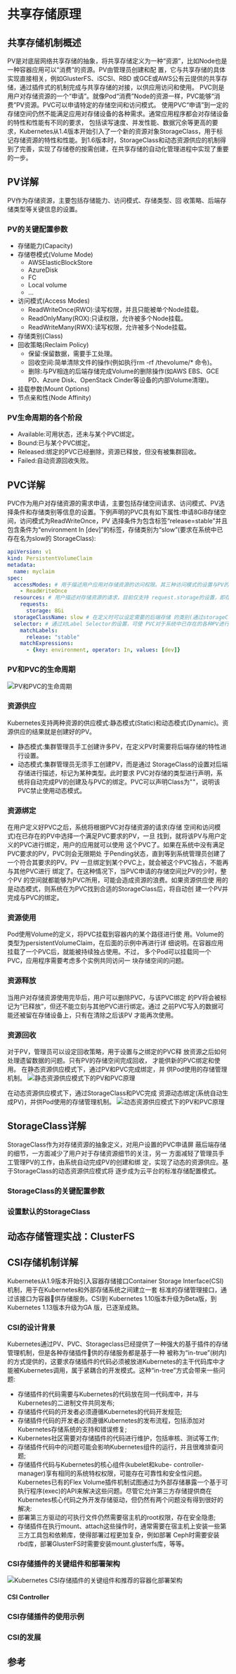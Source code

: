 # 共享存储原理
## 共享存储机制概述
PV是对底层网络共享存储的抽象，将共享存储定义为一种“资源”，比如Node也是一种容器应用可以“消费”的资源。PV由管理员创建和配 置，它与共享存储的具体实现直接相关，例如GlusterFS、iSCSI、RBD 或GCE或AWS公有云提供的共享存储，通过插件式的机制完成与共享存储的对接，以供应用访问和使用。
PVC则是用户对存储资源的一个“申请”。就像Pod“消费”Node的资源一样，PVC能够“消费”PV资源。PVC可以申请特定的存储空间和访问模式。
使用PVC“申请”到一定的存储空间仍然不能满足应用对存储设备的各种需求。通常应用程序都会对存储设备的特性和性能有不同的要求， 包括读写速度、并发性能、数据冗余等更高的要求，Kubernetes从1.4版本开始引入了一个新的资源对象StorageClass，用于标记存储资源的特性和性能。到1.6版本时，StorageClass和动态资源供应的机制得到了完善，实现了存储卷的按需创建，在共享存储的自动化管理进程中实现了重要的一步。

## PV详解
PV作为存储资源，主要包括存储能力、访问模式、存储类型、回 收策略、后端存储类型等关键信息的设置。
### PV的关键配置参数
- 存储能力(Capacity)
- 存储卷模式(Volume Mode)
  - AWSElasticBlockStore
  - AzureDisk
  - FC
  - Local volume
  - ...
- 访问模式(Access Modes)
  - ReadWriteOnce(RWO):读写权限，并且只能被单个Node挂载。
  - ReadOnlyMany(ROX):只读权限，允许被多个Node挂载。
  - ReadWriteMany(RWX):读写权限，允许被多个Node挂载。
- 存储类别(Class)
- 回收策略(Reclaim Policy)
  - 保留:保留数据，需要手工处理。
  - 回收空间:简单清除文件的操作(例如执行rm -rf /thevolume/* 命令)。
  -  删除:与PV相连的后端存储完成Volume的删除操作(如AWS EBS、GCE PD、Azure Disk、OpenStack Cinder等设备的内部Volume清理)。
- 挂载参数(Mount Options)
- 节点亲和性(Node Affinity)
### PV生命周期的各个阶段
- Available:可用状态，还未与某个PVC绑定。
- Bound:已与某个PVC绑定。
- Released:绑定的PVC已经删除，资源已释放，但没有被集群回收。
- Failed:自动资源回收失败。

## PVC详解
PVC作为用户对存储资源的需求申请，主要包括存储空间请求、访问模式、PV选择条件和存储类别等信息的设置。下例声明的PVC具有如下属性:申请8GiB存储空间，访问模式为ReadWriteOnce，PV 选择条件为包含标签“release=stable”并且包含条件为“environment In [dev]”的标签，存储类别为“slow”(要求在系统中已存在名为slow的 StorageClass):
```yaml
apiVersion: v1
kind: PersistentVolumeClaim
metadata:
  name: myclaim
spec:
  accessModes: # 用于描述用户应用对存储资源的访问权限。其三种访问模式的设置与PV的设置相同。
    - ReadWriteOnce
  resources: # 用户描述对存储资源的请求，目前仅支持 request.storage的设置，即存储空间大小。
    requests:
      storage: 8Gi
  storageClassName: slow # 在定义时可以设定需要的后端存储 的类别(通过storageClassName字段指定)，以减少对后端存储特性的 详细信息的依赖。只有设置了该Class的PV才能被系统选出，并与该 PVC进行绑定
  selector: # 通过对Label Selector的设置，可使 PVC对于系统中已存在的各种PV进行筛选。系统将根据标签选出合适 的PV与该PVC进行绑定。选择条件可以使用matchLabels和 matchExpressions进行设置，如果两个字段都设置了，则Selector的逻辑 将是两组条件同时满足才能完成匹配。
    matchLabels:
      release: "stable"
    matchExpressions:
      - {key: environment, operator: In, values: [dev]}
```
### PV和PVC的生命周期
![PV和PVC的生命周期](./../assets/images/2022030201.png)
### 资源供应
Kubernetes支持两种资源的供应模式:静态模式(Static)和动态模式(Dynamic)。资源供应的结果就是创建好的PV。
- 静态模式:集群管理员手工创建许多PV，在定义PV时需要将后端存储的特性进行设置。
- 动态模式:集群管理员无须手工创建PV，而是通过 StorageClass的设置对后端存储进行描述，标记为某种类型。此时要求 PVC对存储的类型进行声明，系统将自动完成PV的创建及与PVC的绑定。PVC可以声明Class为""，说明该PVC禁止使用动态模式。

### 资源绑定
在用户定义好PVC之后，系统将根据PVC对存储资源的请求(存储 空间和访问模式)在已存在的PV中选择一个满足PVC要求的PV，一旦 找到，就将该PV与用户定义的PVC进行绑定，用户的应用就可以使用 这个PVC了。如果在系统中没有满足PVC要求的PV，PVC则会无限期处 于Pending状态，直到等到系统管理员创建了一个符合其要求的PV。PV 一旦绑定到某个PVC上，就会被这个PVC独占，不能再与其他PVC进行 绑定了。在这种情况下，当PVC申请的存储空间比PV的少时，整个PV 的空间就都能够为PVC所用，可能会造成资源的浪费。如果资源供应使 用的是动态模式，则系统在为PVC找到合适的StorageClass后，将自动创 建一个PV并完成与PVC的绑定。

### 资源使用
Pod使用Volume的定义，将PVC挂载到容器内的某个路径进行使 用。Volume的类型为persistentVolumeClaim，在后面的示例中再进行详 细说明。在容器应用挂载了一个PVC后，就能被持续独占使用。不过， 多个Pod可以挂载同一个PVC，应用程序需要考虑多个实例共同访问一 块存储空间的问题。

### 资源释放
当用户对存储资源使用完毕后，用户可以删除PVC，与该PVC绑定 的PV将会被标记为“已释放”，但还不能立刻与其他PVC进行绑定。通过 之前PVC写入的数据可能还被留在存储设备上，只有在清除之后该PV 才能再次使用。

### 资源回收
对于PV，管理员可以设定回收策略，用于设置与之绑定的PVC释 放资源之后如何处理遗留数据的问题。只有PV的存储空间完成回收， 才能供新的PVC绑定和使用。
在静态资源供应模式下，通过PV和PVC完成绑定，并 供Pod使用的存储管理机制。
![静态资源供应模式下的PV和PVC原理](./../assets/images/2022030301.png)

在动态资源供应模式下，通过StorageClass和PVC完成 资源动态绑定(系统自动生成PV)，并供Pod使用的存储管理机制。
![动态资源供应模式下的PV和PVC原理](./../assets/images/2022030302.png)

## StorageClass详解
StorageClass作为对存储资源的抽象定义，对用户设置的PVC申请屏 蔽后端存储的细节，一方面减少了用户对于存储资源细节的关注，另一 方面减轻了管理员手工管理PV的工作，由系统自动完成PV的创建和绑 定，实现了动态的资源供应。基于StorageClass的动态资源供应模式将 逐步成为云平台的标准存储配置模式。

### StorageClass的关键配置参数
### 设置默认的StorageClass

## 动态存储管理实战：ClusterFS

## CSI存储机制详解
Kubernetes从1.9版本开始引入容器存储接口Container Storage Interface(CSI)机制，用于在Kubernetes和外部存储系统之间建立一套 标准的存储管理接口，通过该接口为容器􏰀供存储服务。CSI到 Kubernetes 1.10版本升级为Beta版，到Kubernetes 1.13版本升级为GA 版，已逐渐成熟。

### CSI的设计背景
Kubernetes通过PV、PVC、Storageclass已经提供了一种强大的基于插件的存储管理机制，但是各种存储插件􏰀供的存储服务都是基于一种 被称为“in-true”(树内)的方式提供的，这要求存储插件的代码必须被放进Kubernetes的主干代码库中才能被Kubernetes调用，属于紧耦合的开发模式。这种“in-tree”方式会带来一些问题:
- 存储插件的代码需要与Kubernetes的代码放在同一代码库中，并与Kubernetes的二进制文件共同发布;
- 存储插件代码的开发者必须遵循Kubernetes的代码开发规范;
- 存储插件代码的开发者必须遵循Kubernetes的发布流程，包括添加对Kubernetes存储系统的支持和错误修复;
- Kubernetes社区需要对存储插件的代码进行维护，包括审核、测试等工作;
- 存储插件代码中的问题可能会影响Kubernetes组件的运行，并且很难排查问题;
- 存储插件代码与Kubernetes的核心组件(kubelet和kube- controller-manager)享有相同的系统特权权限，可能存在可靠性和安全性问题。
Kubernetes已有的Flex Volume插件机制试图通过为外部存储暴露一个基于可执行程序(exec)的API来解决这些问题。尽管它允许第三方存储提供商在Kubernetes核心代码之外开发存储驱动，但仍然有两个问题没有得到很好的解决:
- 部署第三方驱动的可执行文件仍然需要宿主机的root权限，存在安全隐患;
- 存储插件在执行mount、attach这些操作时，通常需要在宿主机上安装一些第三方工具包和依赖库，使得部署过程更加复杂，例如部署 Ceph时需要安装rbd库，部署GlusterFS时需要安装mount.glusterfs库，等等。

### CSI存储插件的关键组件和部署架构
![Kubernetes CSI存储插件的关键组件和推荐的容器化部署架构](./../assets/images/2022030303.png)

#### CSI Controller

### CSI存储插件的使用示例

### CSI的发展

## 参考